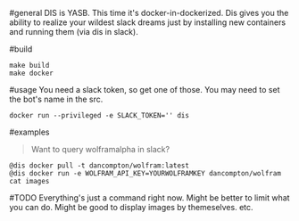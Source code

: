 #general
DIS is YASB.  This time it's docker-in-dockerized.  Dis gives you the ability to realize your wildest slack dreams just by installing new containers and running them (via dis in slack).

#build
```
make build
make docker
```

#usage
You need a slack token, so get one of those.
You may need to set the bot's name in the src.

```
docker run --privileged -e SLACK_TOKEN='' dis
```

#examples
> Want to query wolframalpha in slack?
```
@dis docker pull -t dancompton/wolfram:latest
@dis docker run -e WOLFRAM_API_KEY=YOURWOLFRAMKEY dancompton/wolfram cat images
```

#TODO
Everything's just a command right now.  Might be better to limit what you can do.  Might be good to display images by themeselves. etc.

